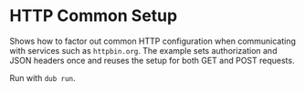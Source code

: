 # HTTP Common Setup

Shows how to factor out common HTTP configuration when communicating with
services such as `httpbin.org`. The example sets authorization and JSON
headers once and reuses the setup for both GET and POST requests.

Run with `dub run`.
